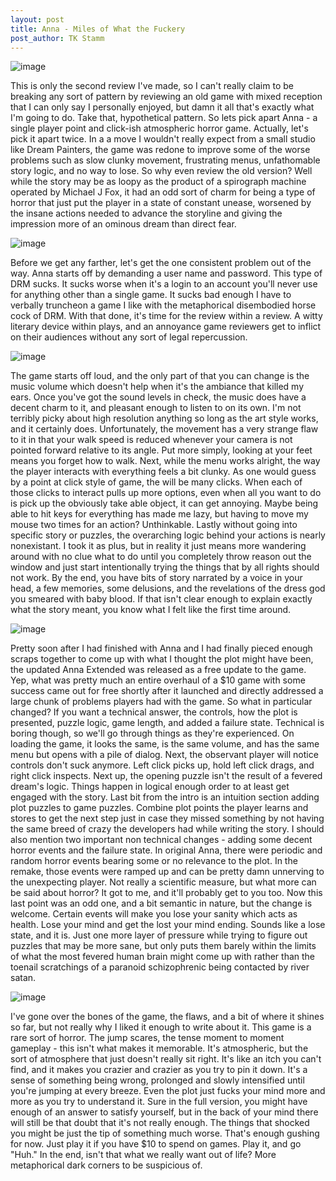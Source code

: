 ```yaml
--- 
layout: post
title: Anna - Miles of What the Fuckery
post_author: TK Stamm
---
```


![image](http://i.imgur.com/vCmF6J3.jpg)


This is only the second review I've made, so I can't really claim to be breaking any sort of pattern by reviewing an old game with mixed reception that I can only say I personally enjoyed, but damn it all that's exactly what I'm going to do.  Take that, hypothetical pattern.  So lets pick apart Anna - a single player point and click-ish atmospheric horror game.  Actually, let's pick it apart twice.  In a a move I wouldn't really expect from a small studio like Dream Painters, the game was redone to improve some of the worse problems such as slow clunky movement, frustrating menus, unfathomable story logic, and no way to lose.  So why even review the old version?  Well while the story may be as loopy as the product of a spirograph machine operated by Michael J Fox, it had an odd sort of charm for being a type of horror that just put the player in a state of constant unease, worsened by the insane actions needed to advance the storyline and giving the impression more of an ominous dream than direct fear. 


![image](http://i.imgur.com/6NxFLfH.jpg)


Before we get any farther, let's get the one consistent problem out of the way.  Anna starts off by demanding a user name and password.  This type of DRM sucks.  It sucks worse when it's a login to an account you'll never use for anything other than a single game.  It sucks bad enough I have to verbally truncheon a game I like with the metaphorical disembodied horse cock of DRM.  With that done, it's time for the review within a review.  A witty literary device within plays, and an annoyance game reviewers get to inflict on their audiences without any sort of legal repercussion.


![image](http://i.imgur.com/vCmF6J3.jpg)


The game starts off loud, and the only part of that you can change is the music volume which doesn't help when it's the ambiance that killed my ears.  Once you've got the sound levels in check, the music does have a decent charm to it, and pleasant enough to listen to on its own.  I'm not terribly picky about high resolution anything so long as the art style works, and it certainly does.  Unfortunately, the movement has a very strange flaw to it in that your walk speed is reduced whenever your camera is not pointed forward relative to its angle.  Put more simply, looking at your feet means you forget how to walk. Next, while the menu works alright, the way the player interacts with everything feels a bit clunky.  As one would guess by a point at click style of game, the will be many clicks.  When each of those clicks to interact pulls up more options, even when all you want to do is pick up the obviously take able object, it can get annoying.  Maybe being able to hit keys for everything has made me lazy, but having to move my mouse two times for an action?  Unthinkable.   Lastly without going into specific story or puzzles, the overarching logic behind your actions is nearly nonexistant.  I took it as plus, but in reality it just means more wandering around with no clue what to do until you completely throw reason out the window and just start intentionally trying the things that by all rights should not work.  By the end, you have bits of story narrated by a voice in your head, a few memories, some delusions, and the revelations of the dress god you smeared with baby blood.  If that isn't clear enough to explain exactly what the story meant, you know what I felt like the first time around.  


![image](http://i.imgur.com/Eqa6rls.jpg)


Pretty soon after I had finished with Anna and I had finally pieced enough scraps together to come up with what I thought the plot might have been, the updated Anna Extended was released as a free update to the game.  Yep, what was pretty much an entire overhaul of a $10 game with some success came out for free shortly after it launched and directly addressed a large chunk of problems players had with the game.  So what in particular changed?  If you want a technical answer, the controls, how the plot is presented, puzzle logic, game length, and added a failure state.  Technical is boring though, so we'll go through things as they're experienced.  On loading the game, it looks the same, is the same volume, and has the same menu but opens with a pile of dialog.  Next, the observant player will notice controls don't suck anymore.  Left click picks up, hold left click drags, and right click inspects.  Next up, the opening puzzle isn't the result of a fevered dream's logic.  Things happen in logical enough order to at least get engaged with the story.  Last bit from the intro is an intuition section adding plot puzzles to game puzzles.  Combine plot points the player learns and stores to get the next step just in case they missed something by not having the same breed of crazy the developers had while writing the story.  I should also mention two important non technical changes - adding some decent horror events and the failure state.  In original Anna, there were periodic and random horror events bearing some or no relevance to the plot.  In the remake, those events were ramped up and can be pretty damn unnerving to the unexpecting player.  Not really a scientific measure, but what more can be said about horror?  It got to me, and it'll probably get to you too.  Now this last point was an odd one, and a bit semantic in nature, but the change is welcome.  Certain events will make you lose your sanity which acts as health.  Lose your mind and get the lost your mind ending.  Sounds like a lose state, and it is.  Just one more layer of pressure while trying to figure out puzzles that may be more sane, but only puts them barely within the limits of what the most fevered human brain might come up with rather than the toenail scratchings of a paranoid schizophrenic being contacted by river satan. 


![image](http://i.imgur.com/IVDzN0r.jpg)


I've gone over the bones of the game, the flaws, and a bit of where it shines so far, but not really why I liked it enough to write about it.  This game is a rare sort of horror.  The jump scares, the tense moment to moment gameplay - this isn't what makes it memorable.  It's atmospheric, but the sort of atmosphere that just doesn't really sit right.  It's like an itch you can't find, and it makes you crazier and crazier as you try to pin it down.  It's a sense of something being wrong, prolonged and slowly intensified until you're jumping at every breeze.  Even the plot just fucks your mind more and more as you try to understand it.  Sure in the full version, you might have enough of an answer to satisfy yourself, but in the back of your mind there will still be that doubt that it's not really enough.  The things that shocked you might be just the tip of something much worse.  That's enough gushing for now.  Just play it if you have $10 to spend on games.  Play it, and go "Huh."  In the end, isn't that what we really want out of life?  More metaphorical dark corners to be suspicious of. 
